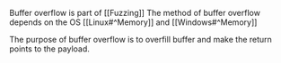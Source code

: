 Buffer overflow is part of [[Fuzzing]]
The method of buffer overflow depends on the OS [[Linux#^Memory]] and [[Windows#^Memory]]

The purpose of buffer overflow is to overfill buffer and make the return points to the payload. 